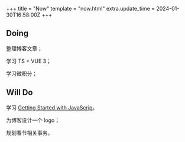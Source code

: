 +++
title = "Now"
template = "now.html"
extra.update_time = 2024-01-30T16:58:00Z
+++

## Doing

整理博客文章；

学习 TS + VUE 3；

学习微积分；

## Will Do

学习 [Getting Started with JavaScrip](https://frontendmasters.com/courses/getting-started-javascript-v2/)。

为博客设计一个 logo；

规划春节相关事务。

